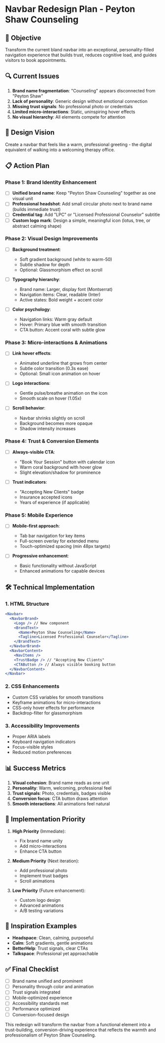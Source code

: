 # Navbar Redesign Plan - Peyton Shaw Counseling

## 🎯 Objective
Transform the current bland navbar into an exceptional, personality-filled navigation experience that builds trust, reduces cognitive load, and guides visitors to book appointments.

## 🔍 Current Issues
1. **Brand name fragmentation**: "Counseling" appears disconnected from "Peyton Shaw"
2. **Lack of personality**: Generic design without emotional connection
3. **Missing trust signals**: No professional photo or credentials
4. **Limited micro-interactions**: Static, uninspiring hover effects
5. **No visual hierarchy**: All elements compete for attention

## 🎨 Design Vision
Create a navbar that feels like a warm, professional greeting - the digital equivalent of walking into a welcoming therapy office.

## 📋 Action Plan

### Phase 1: Brand Identity Enhancement
- [ ] **Unified brand name**: Keep "Peyton Shaw Counseling" together as one visual unit
- [ ] **Professional headshot**: Add small circular photo next to brand name (builds immediate trust)
- [ ] **Credential tag**: Add "LPC" or "Licensed Professional Counselor" subtitle
- [ ] **Custom logo mark**: Design a simple, meaningful icon (lotus, tree, or abstract calming shape)

### Phase 2: Visual Design Improvements
- [ ] **Background treatment**:
  - Soft gradient background (white to warm-50)
  - Subtle shadow for depth
  - Optional: Glassmorphism effect on scroll
  
- [ ] **Typography hierarchy**:
  - Brand name: Larger, display font (Montserrat)
  - Navigation items: Clear, readable (Inter)
  - Active states: Bold weight + accent color
  
- [ ] **Color psychology**:
  - Navigation links: Warm gray default
  - Hover: Primary blue with smooth transition
  - CTA button: Accent coral with subtle glow

### Phase 3: Micro-interactions & Animations
- [ ] **Link hover effects**:
  - Animated underline that grows from center
  - Subtle color transition (0.3s ease)
  - Optional: Small icon animation on hover
  
- [ ] **Logo interactions**:
  - Gentle pulse/breathe animation on the icon
  - Smooth scale on hover (1.05x)
  
- [ ] **Scroll behavior**:
  - Navbar shrinks slightly on scroll
  - Background becomes more opaque
  - Shadow intensity increases

### Phase 4: Trust & Conversion Elements
- [ ] **Always-visible CTA**:
  - "Book Your Session" button with calendar icon
  - Warm coral background with hover glow
  - Slight elevation/shadow for prominence
  
- [ ] **Trust indicators**:
  - "Accepting New Clients" badge
  - Insurance accepted icons
  - Years of experience (if applicable)

### Phase 5: Mobile Experience
- [ ] **Mobile-first approach**:
  - Tab bar navigation for key items
  - Full-screen overlay for extended menu
  - Touch-optimized spacing (min 48px targets)
  
- [ ] **Progressive enhancement**:
  - Basic functionality without JavaScript
  - Enhanced animations for capable devices

## 🛠️ Technical Implementation

### 1. HTML Structure
```jsx
<Navbar>
  <NavbarBrand>
    <Logo /> // New component
    <BrandText>
      <Name>Peyton Shaw Counseling</Name>
      <Tagline>Licensed Professional Counselor</Tagline>
    </BrandText>
  </NavbarBrand>
  <NavbarContent>
    <NavItems />
    <TrustBadge /> // "Accepting New Clients"
    <CTAButton /> // Always visible booking button
  </NavbarContent>
</Navbar>
```

### 2. CSS Enhancements
- Custom CSS variables for smooth transitions
- Keyframe animations for micro-interactions
- CSS-only hover effects for performance
- Backdrop-filter for glassmorphism

### 3. Accessibility Improvements
- Proper ARIA labels
- Keyboard navigation indicators
- Focus-visible styles
- Reduced motion preferences

## 📊 Success Metrics
1. **Visual cohesion**: Brand name reads as one unit
2. **Personality**: Warm, welcoming, professional feel
3. **Trust signals**: Photo, credentials, badges visible
4. **Conversion focus**: CTA button draws attention
5. **Smooth interactions**: All animations feel natural

## 🎯 Implementation Priority
1. **High Priority** (Immediate):
   - Fix brand name unity
   - Add micro-interactions
   - Enhance CTA button
   
2. **Medium Priority** (Next iteration):
   - Add professional photo
   - Implement trust badges
   - Scroll animations
   
3. **Low Priority** (Future enhancement):
   - Custom logo design
   - Advanced animations
   - A/B testing variations

## 🌟 Inspiration Examples
- **Headspace**: Clean, calming, purposeful
- **Calm**: Soft gradients, gentle animations
- **BetterHelp**: Trust signals, clear CTAs
- **Talkspace**: Professional yet approachable

## ✅ Final Checklist
- [ ] Brand name unified and prominent
- [ ] Personality through color and animation
- [ ] Trust signals integrated
- [ ] Mobile-optimized experience
- [ ] Accessibility standards met
- [ ] Performance optimized
- [ ] Conversion-focused design

This redesign will transform the navbar from a functional element into a trust-building, conversion-driving experience that reflects the warmth and professionalism of Peyton Shaw Counseling.